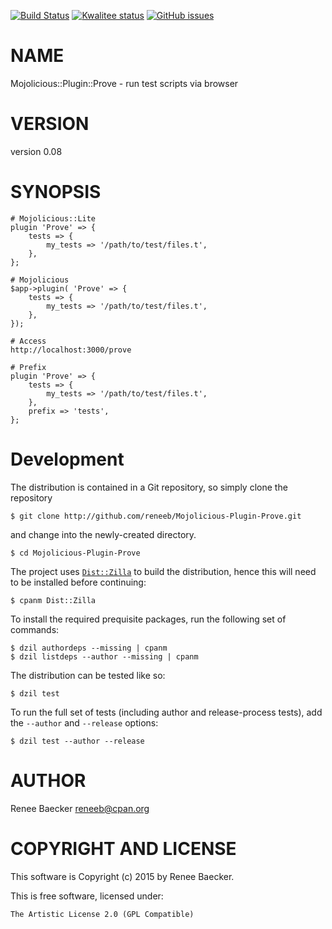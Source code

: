 [![Build Status](https://travis-ci.org/reneeb/Mojolicious-Plugin-Prove.svg?branch=master)](https://travis-ci.org/reneeb/Mojolicious-Plugin-Prove)
[![Kwalitee status](http://cpants.cpanauthors.org/dist/Mojolicious-Plugin-Prove.png)](http://cpants.charsbar.org/dist/overview/Mojolicious-Plugin-Prove)
[![GitHub issues](https://img.shields.io/github/issues/reneeb/Mojolicious-Plugin-Prove.svg)](https://github.com/reneeb/Mojolicious-Plugin-Prove/issues)

# NAME

Mojolicious::Plugin::Prove - run test scripts via browser

# VERSION

version 0.08

# SYNOPSIS

    # Mojolicious::Lite
    plugin 'Prove' => {
        tests => {
            my_tests => '/path/to/test/files.t',
        },
    };

    # Mojolicious
    $app->plugin( 'Prove' => {
        tests => {
            my_tests => '/path/to/test/files.t',
        },
    });

    # Access
    http://localhost:3000/prove
    
    # Prefix
    plugin 'Prove' => {
        tests => {
            my_tests => '/path/to/test/files.t',
        },
        prefix => 'tests',
    };



# Development

The distribution is contained in a Git repository, so simply clone the
repository

```
$ git clone http://github.com/reneeb/Mojolicious-Plugin-Prove.git
```

and change into the newly-created directory.

```
$ cd Mojolicious-Plugin-Prove
```

The project uses [`Dist::Zilla`](https://metacpan.org/pod/Dist::Zilla) to
build the distribution, hence this will need to be installed before
continuing:

```
$ cpanm Dist::Zilla
```

To install the required prequisite packages, run the following set of
commands:

```
$ dzil authordeps --missing | cpanm
$ dzil listdeps --author --missing | cpanm
```

The distribution can be tested like so:

```
$ dzil test
```

To run the full set of tests (including author and release-process tests),
add the `--author` and `--release` options:

```
$ dzil test --author --release
```

# AUTHOR

Renee Baecker <reneeb@cpan.org>

# COPYRIGHT AND LICENSE

This software is Copyright (c) 2015 by Renee Baecker.

This is free software, licensed under:

    The Artistic License 2.0 (GPL Compatible)
